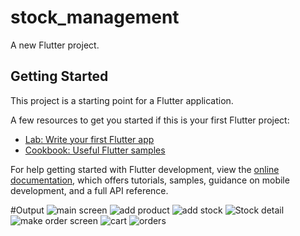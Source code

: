 # stock_management

A new Flutter project.

## Getting Started

This project is a starting point for a Flutter application.

A few resources to get you started if this is your first Flutter project:

- [Lab: Write your first Flutter app](https://docs.flutter.dev/get-started/codelab)
- [Cookbook: Useful Flutter samples](https://docs.flutter.dev/cookbook)

For help getting started with Flutter development, view the
[online documentation](https://docs.flutter.dev/), which offers tutorials,
samples, guidance on mobile development, and a full API reference.

#Output
![main screen](https://github.com/Amarjot2001/StockManagement/assets/145557292/74b76f24-4175-47fc-bdb0-7bad8807757b)
![add product](https://github.com/Amarjot2001/StockManagement/assets/145557292/13769dd3-b000-4ef4-b183-58c925824bee)
![add stock](https://github.com/Amarjot2001/StockManagement/assets/145557292/b5ec83ae-5fa0-4d89-8d75-902ac8e68bb0)
![Stock detail](https://github.com/Amarjot2001/StockManagement/assets/145557292/1b34965e-2e28-47b3-9a30-f00bef0b3cbe)
![make order screen](https://github.com/Amarjot2001/StockManagement/assets/145557292/0c431f26-4a15-4c7d-98d9-1b20485a0bd8)
![cart](https://github.com/Amarjot2001/StockManagement/assets/145557292/c141be67-ba52-4d76-ace4-401f13d91cc9)
![orders](https://github.com/Amarjot2001/StockManagement/assets/145557292/8236f56f-8ea0-4973-abbf-f35b6945e75b)




